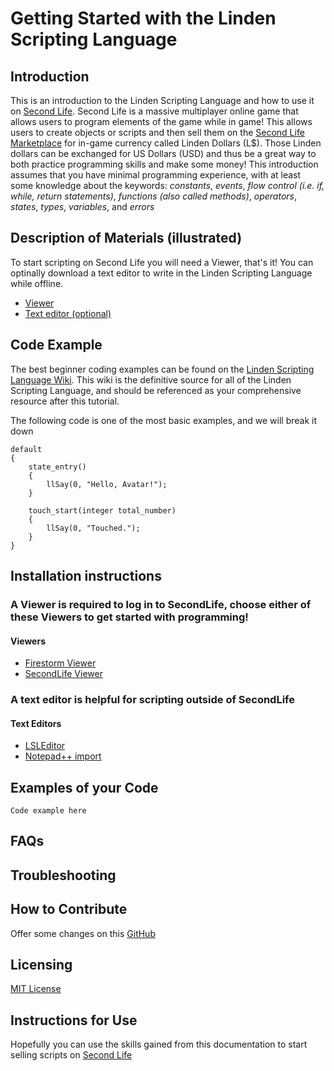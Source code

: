# Getting Started with the Linden Scripting Language
## Introduction
This is an introduction to the Linden Scripting Language and how to use it on [Second Life](https://secondlife.com/). Second Life is a massive multiplayer online game that allows users to program elements of the game while in game! This allows users to create objects or scripts and then sell them on the [Second Life Marketplace](https://marketplace.secondlife.com/) for in-game currency called Linden Dollars (L$). Those Linden dollars can be exchanged for US Dollars (USD) and thus be a great way to both practice programming skills and make some money! This introduction assumes that you have minimal programming experience, with at least some knowledge about the keywords: *constants*, *events*, *flow control (i.e. if, while, return statements)*, *functions (also called methods)*, *operators*, *states*, *types*, *variables*, and *errors*

## Description of Materials (illustrated)
To start scripting on Second Life you will need a Viewer, that's it! You can optinally download a text editor to write in the Linden Scripting Language while offline.

- [Viewer](#viewers)
- [Text editor (optional)](#text-editors)


## Code Example
The best beginner coding examples can be found on the [Linden Scripting Language Wiki](http://wiki.secondlife.com/wiki/A_Basic_LSL_Tutorial). This wiki is the definitive source for all of the Linden Scripting Language, and should be referenced as your comprehensive resource after this tutorial.

The following code is one of the most basic examples, and we will break it down 
```
default
{
    state_entry()
    {
        llSay(0, "Hello, Avatar!");
    }
 
    touch_start(integer total_number)
    {
        llSay(0, "Touched.");
    }
}
```


## Installation instructions
### A Viewer is required to log in to SecondLife, choose either of these Viewers to get started with programming!
#### Viewers
- [Firestorm Viewer](https://www.firestormviewer.org/os/)
- [SecondLife Viewer](https://secondlife.com/support/downloads/)
### A text editor is helpful for scripting outside of SecondLife
#### Text Editors
- [LSLEditor](https://sourceforge.net/projects/lsleditor/)
- [Notepad++ import](https://pastebin.com/maYqDNxT)
## Examples of your Code
```
Code example here
```

## FAQs
## Troubleshooting
## How to Contribute
Offer some changes on this [GitHub](https://github.com/t9605tripp/linden-scripting-tutorial)
## Licensing
[MIT License](https://github.com/t9605tripp/linden-scripting-tutorial/blob/main/LICENSE)
## Instructions for Use
Hopefully you can use the skills gained from this documentation to start selling scripts on [Second Life](https://secondlife.com/)
